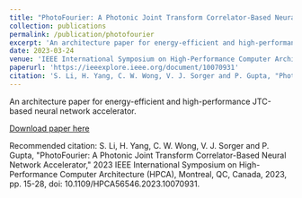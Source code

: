 ```yaml
---
title: "PhotoFourier: A Photonic Joint Transform Correlator-Based Neural Network Accelerator."
collection: publications
permalink: /publication/photofourier
excerpt: 'An architecture paper for energy-efficient and high-performance JTC-based neural network accelerator.'
date: 2023-03-24
venue: 'IEEE International Symposium on High-Performance Computer Architecture (HPCA)'
paperurl: 'https://ieeexplore.ieee.org/document/10070931'
citation: 'S. Li, H. Yang, C. W. Wong, V. J. Sorger and P. Gupta, "PhotoFourier: A Photonic Joint Transform Correlator-Based Neural Network Accelerator," 2023 IEEE International Symposium on High-Performance Computer Architecture (HPCA), Montreal, QC, Canada, 2023, pp. 15-28, doi: 10.1109/HPCA56546.2023.10070931.'
---
```

An architecture paper for energy-efficient and high-performance JTC-based neural network accelerator.

[Download paper here](https://ieeexplore.ieee.org/document/10070931)

Recommended citation: S. Li, H. Yang, C. W. Wong, V. J. Sorger and P. Gupta, "PhotoFourier: A Photonic Joint Transform Correlator-Based Neural Network Accelerator," 2023 IEEE International Symposium on High-Performance Computer Architecture (HPCA), Montreal, QC, Canada, 2023, pp. 15-28, doi: 10.1109/HPCA56546.2023.10070931.